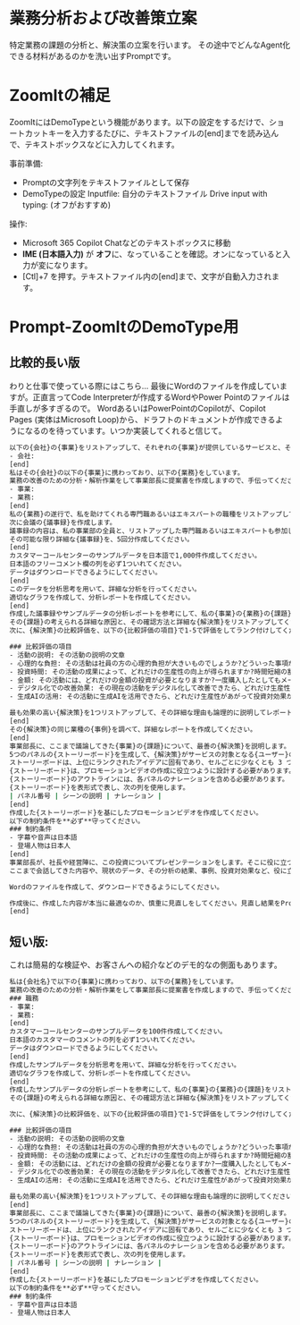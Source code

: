 # 業務分析および改善策立案

特定業務の課題の分析と、解決策の立案を行います。
その途中でどんなAgent化できる材料があるのかを洗い出すPromptです。

# ZoomItの補足
ZoomItにはDemoTypeという機能があります。以下の設定をするだけで、ショートカットキーを入力するたびに、テキストファイルの[end]までを読み込んで、テキストボックスなどに入力してくれます。

事前準備:
- Promptの文字列をテキストファイルとして保存
- DemoTypeの設定
    Inputfile: 自分のテキストファイル
    Drive input with typing: (オフがおすすめ)

操作:
- Microsoft 365 Copilot Chatなどのテキストボックスに移動
- **IME (日本語入力)** が **オフ**に、なっていることを確認。オンになっていると入力が変になります。
- [Ctl]+7 を押す。テキストファイル内の[end]まで、文字が自動入力されます。

# Prompt-ZoomItのDemoType用

## 比較的長い版
わりと仕事で使っている際にはこちら...
最後にWordのファイルを作成していますが。正直言ってCode Interpreterが作成するWordやPower Pointのファイルは手直しが多すぎるので。
WordあるいはPowerPointのCopilotが、Copilot Pages (実体はMicrosoft Loop)から、ドラフトのドキュメントが作成できるようになるのを待っています。いつか実装してくれると信じて。

```cmd
以下の{会社}の{事業}をリストアップして、それぞれの{事業}が提供しているサービスと、そのサービスの対象となる{ユーザー}が誰なのかを詳細に説明してください。
- 会社:
[end]
私はその{会社}の以下の{事業}に携わっており、以下の{業務}をしています。
業務の改善のための分析・解析作業をして事業部長に提案書を作成しますので、手伝ってください。
- 事業:
- 業務:
[end]
私の{業務}の遂行で、私を助けてくれる専門職あるいはエキスパートの職種をリストアップしてください。各エキスパートが必要とされる職務や能力を詳細に説明してください。
次に会議の{議事録}を作成します。
議事録の内容は、私の事業部の全員と、リストアップした専門職あるいはエキスパートも参加した、社内での業務の改善についてです。
その可能な限り詳細な{議事録}を、5回分作成してください。
[end]
カスタマーコールセンターのサンプルデータを日本語で1,000件作成してください。
日本語のフリーコメント欄の列を必ず1ついれてください。
データはダウンロードできるようにしてください。
[end]
このデータを分析思考を用いて、詳細な分析を行ってください。
適切なグラフを作成して、分析レポートを作成してください。
[end]
作成した議事録やサンプルデータの分析レポートを参考にして、私の{事業}の{業務}の{課題}をリストアップしてください。
その{課題}の考えられる詳細な原因と、その確認方法と詳細な{解決策}をリストアップしてください。
次に、{解決策}の比較評価を、以下の{比較評価の項目}で1-5で評価をしてランク付けしてください。評価結果は表形式で作成してください。

### 比較評価の項目
- 活動の説明: その活動の説明の文章
- 心理的な負担: その活動は社員の方の心理的負担が大きいものでしょうか?どういった事項が心理的に影響があるかを慎重に考慮してください。
- 投資時間: その活動の成果によって、どれだけの生産性の向上が得られますか?時間短縮の割合はどれくらいですか?
- 金額: その活動には、どれだけの金額の投資が必要となりますか?一度購入したとしてもメーカーのサポートが必要だったり、高額だったりするもののあります。サブスクリプション型は、効果が出ないと思ったら即座に取り消しができるのはメリットですが、使い続けたら買い切りの方が安い場合もあります。
- デジタル化での改善効果: その現在の活動をデジタル化して改善できたら、どれだけ生産性があがり、どれだけ投資対効果がありますか?
- 生成AIの活用: その活動に生成AIを活用できたら、どれだけ生産性があがって投資対効果が得られますか?

最も効果の高い{解決策}を1つリストアップして、その詳細な理由も論理的に説明してレポートを作成してください。
[end]
その{解決策}の同じ業種の{事例}を調べて、詳細なレポートを作成してください。
[end]
事業部長に、ここまで議論してきた{事業}の{課題}について、最善の{解決策}を説明します。そのために、{事業}が改善する最も効果の高いとランクされた{解決策}のストーリーを{ストーリーボード}の形で伝えます。
5つのパネルの{ストーリーボード}を生成して、{解決策}がサービスの対象となる{ユーザー}の状況をどのように改善・変化させるかを説明します。
ストーリーボードは、上位にランクされたアイデアに固有であり、セルごとに少なくとも 3 つの箇条書きを持つエキスパート レベルである必要があります。
{ストーリーボード}は、プロモーションビデオの作成に役立つように設計する必要があります。
{ストーリーボード}のアウトラインには、各パネルのナレーションを含める必要があります。
{ストーリーボード}を表形式で表し、次の列を使用します。
| パネル番号 | シーンの説明 | ナレーション |
[end]
作成した{ストーリーボード}を基にしたプロモーションビデオを作成してください。
以下の制約条件を**必ず**守ってください。
### 制約条件
- 字幕や音声は日本語
- 登場人物は日本人
[end]
事業部長が、社長や経営陣に、この投資についてプレゼンテーションをします。そこに役に立つ、**全て**の情報を入れます。
ここまで会話してきた内容や、現状のデータ、その分析の結果、事例、投資対効果など、役に立つ情報があればそれも作成してください。ユーザー視点であり、論理的かつ具体的かつ詳細な説明文も作成してください。

Wordのファイルを作成して、ダウンロードできるようにしてください。

作成後に、作成した内容が本当に最適なのか、慎重に見直しをしてください。見直し結果をPromptに反映して、再度実行してください。
[end]
```

## 短い版:

これは簡易的な検証や、お客さんへの紹介などのデモ的なの側面もあります。

```cmd
私は{会社名}で以下の{事業}に携わっており、以下の{業務}をしています。
業務の改善のための分析・解析作業をして事業部長に提案書を作成しますので、手伝ってください。
### 職務
- 事業:
- 業務:
[end]
カスタマーコールセンターのサンプルデータを100件作成してください。
日本語のカスタマーのコメントの列を必ず1ついれてください。
データはダウンロードできるようにしてください。
[end]
作成したサンプルデータを分析思考を用いて、詳細な分析を行ってください。
適切なグラフを作成して、分析レポートを作成してください。
[end]
作成したサンプルデータの分析レポートを参考にして、私の{事業}の{業務}の{課題}をリストアップしてください。
その{課題}の考えられる詳細な原因と、その確認方法と詳細な{解決策}をリストアップしてください。

次に、{解決策}の比較評価を、以下の{比較評価の項目}で1-5で評価をしてランク付けしてください。評価結果は表形式で作成してください。

### 比較評価の項目
- 活動の説明: その活動の説明の文章
- 心理的な負担: その活動は社員の方の心理的負担が大きいものでしょうか?どういった事項が心理的に影響があるかを慎重に考慮してください。
- 投資時間: その活動の成果によって、どれだけの生産性の向上が得られますか?時間短縮の割合はどれくらいですか?
- 金額: その活動には、どれだけの金額の投資が必要となりますか?一度購入したとしてもメーカーのサポートが必要だったり、高額だったりするもののあります。サブスクリプション型は、効果が出ないと思ったら即座に取り消しができるのはメリットですが、使い続けたら買い切りの方が安い場合もあります。
- デジタル化での改善効果: その現在の活動をデジタル化して改善できたら、どれだけ生産性があがり、どれだけ投資対効果がありますか?
- 生成AIの活用: その活動に生成AIを活用できたら、どれだけ生産性があがって投資対効果が得られますか?

最も効果の高い{解決策}を1つリストアップして、その詳細な理由も論理的に説明してください。
[end]
事業部長に、ここまで議論してきた{事業}の{課題}について、最善の{解決策}を説明します。そのために、{事業}が改善する最も効果の高いとランクされた{解決策}のストーリーを{ストーリーボード}の形で伝えます。
5つのパネルの{ストーリーボード}を生成して、{解決策}がサービスの対象となる{ユーザー}の状況をどのように改善・変化させるかを説明します。
ストーリーボードは、上位にランクされたアイデアに固有であり、セルごとに少なくとも 3 つの箇条書きを持つエキスパート レベルである必要があります。
{ストーリーボード}は、プロモーションビデオの作成に役立つように設計する必要があります。
{ストーリーボード}のアウトラインには、各パネルのナレーションを含める必要があります。
{ストーリーボード}を表形式で表し、次の列を使用します。
| パネル番号 | シーンの説明 | ナレーション |
[end]
作成した{ストーリーボード}を基にしたプロモーションビデオを作成してください。
以下の制約条件を**必ず**守ってください。
### 制約条件
- 字幕や音声は日本語
- 登場人物は日本人
```